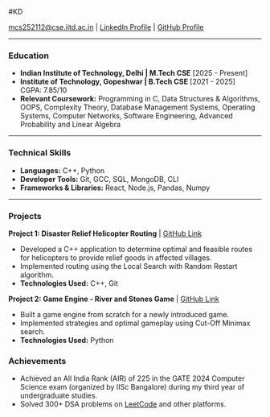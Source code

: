 #KD

<mcs252112@cse.iitd.ac.in> | [LinkedIn Profile](https://www.linkedin.com/in/kunal-dhyani-183386226/) | [GitHub Profile](https://github.com/KunalDhyani22)

---

### Education

- **Indian Institute of Technology, Delhi | M.Tech CSE** [2025 - Present]
- **Institute of Technology, Gopeshwar | B.Tech CSE** [2021 - 2025]\
  CGPA: 7.85/10
- **Relevant Coursework:** Programming in C, Data Structures & Algorithms, OOPS, Complexity Theory, Database Management Systems, Operating Systems, Computer Networks, Software Engineering, Advanced Probability and Linear Algebra

---

### Technical Skills
- **Languages:** C++, Python
- **Developer Tools:** Git, GCC, SQL, MongoDB, CLI
- **Frameworks & Libraries:** React, Node.js, Pandas, Numpy

---

### Projects

**Project 1: Disaster Relief Helicopter Routing** | [GitHub Link](https://github.com/KunalDhyani22/Artificial-Intelligence-Disaster-Relief-Helicopter-Routing)
- Developed a C++ application to determine optimal and feasible routes for helicopters to provide relief goods in affected villages.
- Implemented routing using the Local Search with Random Restart algorithm.
- **Technologies Used:** C++, Git

**Project 2: Game Engine - River and Stones Game** | [GitHub Link](https://github.com/KunalDhyani22/Game-Engine-Stone-and-River)
- Built a game engine from scratch for a newly introduced game.
- Implemented strategies and optimal gameplay using Cut-Off Minimax search.
- **Technologies Used:** Python

### Achievements

- Achieved an All India Rank (AIR) of 225 in the GATE 2024 Computer Science exam (organized by IISc Bangalore) during my third year of undergraduate studies.
- Solved 300+ DSA problems on [LeetCode](https://leetcode.com/u/Kunal_Dhyani/) and other platforms.
